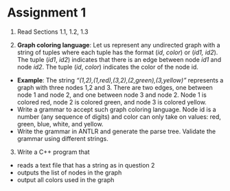 # Assignment 1

1. Read Sections 1.1, 1.2, 1.3

2. **Graph coloring language**: Let us represent any undirected graph with a string of tuples where each tuple has the format (_id_, _color_) or (_id1, id2_). The tuple (_id1_, _id2_) indicates that there is an edge between node _id1_ and node _id2_. The tuple (_id_, _color_) indicates the color of the node id.
  - **Example**: The string _“(1,2),(1,red),(3,2),(2,green),(3,yellow)”_ represents a graph with three nodes 1,2 and 3. There are two edges, one between node 1 and node 2, and one between node 3 and node 2. Node 1 is colored red, node 2 is colored green, and node 3 is colored yellow.
  - Write a grammar to accept such graph coloring language. Node id is a number (any sequence of digits) and color can only take on values: red, green, blue, white, and yellow.
  - Write the grammar in ANTLR and generate the parse tree. Validate the grammar using different strings.

3. Write a C++ program that
  - reads a text file that has a string as in question 2
  - outputs the list of nodes in the graph
  - output all colors used in the graph
